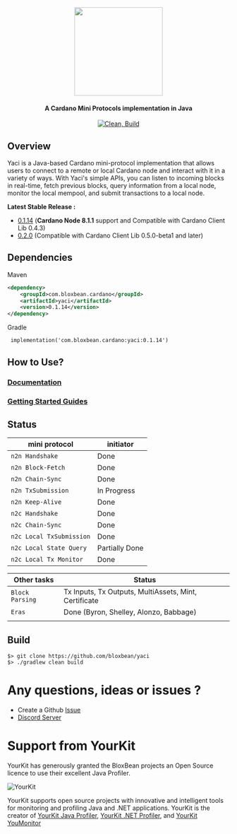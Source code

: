 <div align="center">
<img src="static/yaci.png" width="200">

<h4>A Cardano Mini Protocols implementation in Java</h4>

[![Clean, Build](https://github.com/bloxbean/yaci-core/actions/workflows/build.yml/badge.svg)](https://github.com/bloxbean/yaci-core/actions/workflows/build.yml)
</div>

## Overview
Yaci is a Java-based Cardano mini-protocol implementation that allows users to connect to a remote or local Cardano node
and interact with it in a variety of ways. With Yaci's simple APIs, you can listen to incoming blocks in real-time, fetch 
previous blocks, query information from a local node, monitor the local mempool, and submit transactions to a local node.

**Latest Stable Release :** 
- [0.1.14](https://github.com/bloxbean/yaci/releases/tag/v0.1.14) (**Cardano Node 8.1.1** support and Compatible with Cardano Client Lib 0.4.3)
- [0.2.0](https://github.com/bloxbean/yaci/releases/tag/v0.2.0) (Compatible with Cardano Client Lib 0.5.0-beta1 and later)

## Dependencies

Maven

```xml
<dependency>
    <groupId>com.bloxbean.cardano</groupId>
    <artifactId>yaci</artifactId>
    <version>0.1.14</version>
</dependency>
```

Gradle

```xml
 implementation('com.bloxbean.cardano:yaci:0.1.14')
```

## How to Use?

### [Documentation](docs/README.md)

### [Getting Started Guides](docs/GettingStarted.md)

## Status

| mini protocol            | initiator      |
|--------------------------|----------------|
| `n2n Handshake`          | Done           | 
| `n2n Block-Fetch`        | Done           |     
| `n2n Chain-Sync`         | Done           | 
| `n2n TxSubmission`       | In Progress    | 
| `n2n Keep-Alive`         | Done    | 
| `n2c Handshake`          | Done           | 
| `n2c Chain-Sync`         | Done           | 
| `n2c Local TxSubmission` | Done           | 
| `n2c Local State Query`  | Partially Done |
| `n2c Local Tx Monitor`   | Done   |


| Other tasks              | Status                                                        |
|--------------------------|---------------------------------------------------------------|
| `Block Parsing`          | Tx Inputs, Tx Outputs, MultiAssets, Mint, Certificate         |
| `Eras`                   | Done (Byron, Shelley, Alonzo, Babbage) |   
|                          |                                                               |


## Build

```
$> git clone https://github.com/bloxbean/yaci
$> ./gradlew clean build
``` 

# Any questions, ideas or issues ?

- Create a Github [Issue](https://github.com/bloxbean/yaci/issues)
- [Discord Server](https://discord.gg/JtQ54MSw6p)

# Support from YourKit

YourKit has generously granted the BloxBean projects an Open Source licence to use their excellent Java Profiler.

![YourKit](https://www.yourkit.com/images/yklogo.png)

YourKit supports open source projects with innovative and intelligent tools
for monitoring and profiling Java and .NET applications.
YourKit is the creator of <a href="https://www.yourkit.com/java/profiler/">YourKit Java Profiler</a>,
<a href="https://www.yourkit.com/.net/profiler/">YourKit .NET Profiler</a>,
and <a href="https://www.yourkit.com/youmonitor/">YourKit YouMonitor</a>
